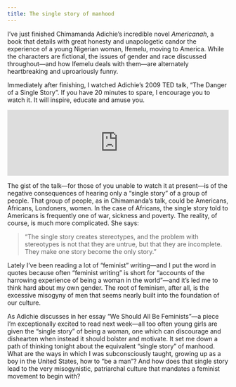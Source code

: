 ```yaml
---
title: The single story of manhood
---
```


I’ve just finished Chimamanda Adichie’s incredible novel *Americanah*, a book
that details with great honesty and unapologetic candor the experience of a
young Nigerian woman, Ifemelu, moving to America. While the characters are
fictional, the issues of gender and race discussed throughout—and how Ifemelu
deals with them—are alternately heartbreaking and uproariously funny.

Immediately after finishing, I watched Adichie’s 2009 TED talk, “The Danger of a
Single Story”. If you have 20 minutes to spare, I encourage you to watch it. It
will inspire, educate and amuse you.

<iframe src="https://embed.ted.com/talks/chimamanda_adichie_the_danger_of_a_single_story" width="100%" frameborder="0" scrolling="no" webkitAllowFullScreen mozallowfullscreen allowFullScreen></iframe>

The gist of the talk—for those of you unable to watch it at present—is of the
negative consequences of hearing only a “single story” of a group of people.
That group of people, as in Chimamanda’s talk, could be Americans, Africans,
Londoners, women. In the case of Africans, the single story told to Americans is
frequently one of war, sickness and poverty. The reality, of course, is much
more complicated. She says:

> “The single story creates stereotypes, and the problem with stereotypes is not
> that they are untrue, but that they are incomplete. They make one story become
the only story.”

Lately I’ve been reading a lot of “feminist” writing—and I put the word in
quotes because often “feminist writing” is short for “accounts of the harrowing
experience of being a woman in the world”—and it’s led me to think hard about my
own gender. The root of feminism, after all, is the excessive misogyny of men
that seems nearly built into the foundation of our culture.

As Adichie discusses in her essay “We Should All Be Feminists”—a piece I’m
exceptionally excited to read next week—all too often young girls are given the
“single story” of being a woman, one which can discourage and dishearten when
instead it should bolster and motivate. It set me down a path of thinking
tonight about the equivalent “single story” of manhood. What are the ways in
which I was subconsciously taught, growing up as a boy in the United States, how
to “be a man”? And how does that single story lead to the very misogynistic,
patriarchal culture that mandates a feminist movement to begin with?